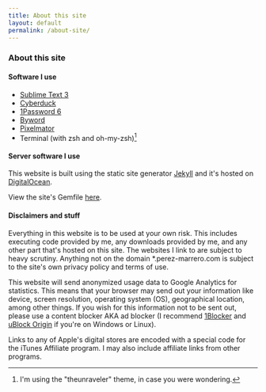 ```yaml
---
title: About this site
layout: default
permalink: /about-site/
---
```


### About this site

#### Software I use

*   [Sublime Text 3](https://sublimetext.com/)
*   [Cyberduck](https://cyberduck.io/)
*   [1Password 6](https://1password.com/)
*   [Byword](https://bywordapp.com)
*   [Pixelmator](http://www.pixelmator.com)
*   Terminal (with zsh and oh-my-zsh)[^1]

#### Server software I use

This website is built using the static site generator [Jekyll](https://jekyllrb.com) and it's hosted on [DigitalOcean](https://m.do.co/c/d4f8c9c9d236).

View the site's Gemfile [here](https://gist.github.com/georgeperez/e24c53209df6195e7b84e57c66300102).

#### Disclaimers and stuff

Everything in this website is to be used at your own risk. This includes executing code provided by me, any downloads provided by me, and any other part that's hosted on this site. The websites I link to are subject to heavy scrutiny. Anything not on the domain \*.perez-marrero.com is subject to the site's own privacy policy and terms of use.

This website will send anonymized usage data to Google Analytics for statistics. This means that your browser may send out your information like device, screen resolution, operating system (OS), geographical location, among other things. If you wish for this information not to be sent out, please use a content blocker AKA ad blocker (I recommend [1Blocker](https://1blocker.com) and [uBlock Origin](https://github.com/gorhill/uBlock) if you're on Windows or Linux).

Links to any of Apple's digital stores are encoded with a special code for the iTunes Affiliate program. I may also include affiliate links from other programs.

[^1]: I'm using the "theunraveler" theme, in case you were wondering.
